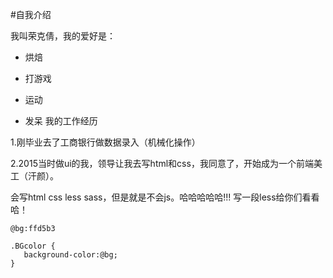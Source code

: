 #自我介绍

我叫荣克倩，我的爱好是：

* 烘焙

* 打游戏

* 运动
* 发呆
我的工作经历

1.刚毕业去了工商银行做数据录入（机械化操作）

2.2015当时做ui的我，领导让我去写html和css，我同意了，开始成为一个前端美工（汗颜）。

会写html css less sass，但是就是不会js。哈哈哈哈哈!!!
写一段less给你们看看哈！

    @bg:ffd5b3

    .BGcolor {
       background-color:@bg;
    }